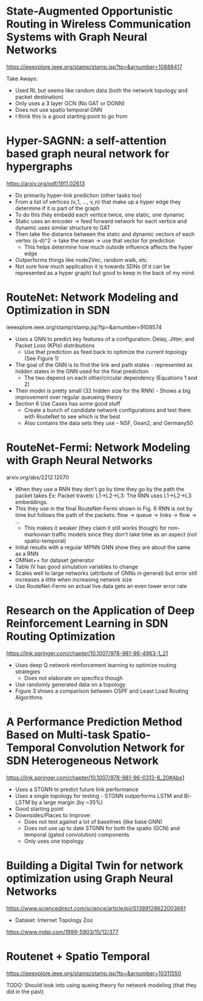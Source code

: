 # State-Augmented Opportunistic Routing in Wireless Communication Systems with Graph Neural Networks
https://ieeexplore.ieee.org/stamp/stamp.jsp?tp=&arnumber=10888417

Take Aways:
- Used RL but seems like random data (both the network topology and packet destination)
- Only uses a 3 layer GCN (No GAT or DGNN)
- Does not use spatio temporal GNN
- I think this is a good starting point to go from

# Hyper-SAGNN: a self-attention based graph neural network for hypergraphs
https://arxiv.org/pdf/1911.02613

- Do primarily hyper-link prediction (other tasks too)
- From a list of vertices (v_1, ..., v_n) that make up a hyper edge they determine if it is part of the graph
- To do this they embedd each vertice twice, one static, one dynamic
- Static uses an encoder -> feed forward network for each vertice and dynamic uses similar structure to GAT
- Then take the distance between the static and dynamic vectors of each vertex (s-d)^2 -> take the mean -> use that vector for prediction
  - This helps determine how much outside influence affects the hyper edge
- Outperforms things like node2Vec, random walk, etc.
- Not sure how much application it is towards SDNs (if it can be represented as a hyper graph) but good to keep in the back of my mind

# RouteNet: Network Modeling and Optimization in SDN
ieeexplore.ieee.org/stamp/stamp.jsp?tp=&arnumber=9109574

- Uses a GNN to predict key features of a configuration: Delay, Jitter, and Packet Loss (KPIs) distributions
    - Use that prediction as feed back to optimize the current topology (See Figure 1)
- The goal of the GNN is to find the link and path states - represented as hidden states in the GNN used for the final prediction
    - The two depend on each other/circular dependency (Equations 1 and 2)
- Their model is pretty small (32 hidden size for the RNN) - Shows a big improvement over regular queueing theory
- Section 6 Use Cases has some good stuff
    - Create a bunch of candidate network configurations and test them with RouteNet to see which is the best
    - Also contains the data sets they use - NSF, Gean2, and Germany50

# RouteNet-Fermi: Network Modeling with Graph Neural Networks
arxiv.org/abs/2212.12070

- When they use a RNN they don't go by time they go by the path the packet takes
    Ex: Packet travels: L1->L2->L3: The RNN uses L1->L2->L3 embeddings.
- This they use in the final RouteNet-Fermi shown in Fig. 6 RNN is not by time but follows the path of the packets: flow -> queue -> links -> flow -> ...
    - This makes it weaker (they claim it still works though) for non-markovian traffic models since they don't take time as an aspect (not spatio-temporal)
- Initial results with a regular MPNN GNN show they are about the same as a RNN
- OMNet++ for dataset generator
- Table IV has good simulation variables to change
- Scales well to large networks (attribute of GNNs in general) but error still increases a little when increasing network size
- Use RouteNet-Fermi on actual live data gets an even lower error rate

# Research on the Application of Deep Reinforcement Learning in SDN Routing Optimization
https://link.springer.com/chapter/10.1007/978-981-96-4963-1_21

- Uses deep Q network reinforcement learning to optimize routing strategies
  - Does not elaborate on specifics though
- Use randomly generated data on a topology
- Figure 3 shows a comparison between OSPF and Least Load Routing Algorithms

# A Performance Prediction Method Based on Multi-task Spatio-Temporal Convolution Network for SDN Heterogeneous Network
https://link.springer.com/chapter/10.1007/978-981-96-0313-8_20#Abs1

- Uses a STGNN to predict future link performance
- Uses a single topology for testing - STGNN outperforms LSTM and Bi-LSTM by a large margin (by ~35%)
- Good starting point
- Downsides/Places to Improve:
  - Does not test against a lot of baselines (like base GNN)
  - Does not use up to date STGNN for both the spatio (GCN) and temporal (gated convolution) components
  - Only uses one topology


# Building a Digital Twin for network optimization using Graph Neural Networks
https://www.sciencedirect.com/science/article/pii/S1389128622003681
- Dataset: Internet Topology Zoo


https://www.mdpi.com/1999-5903/15/12/377


# Routenet + Spatio Temporal
https://ieeexplore.ieee.org/stamp/stamp.jsp?tp=&arnumber=10311550


TODO:
Should look into using queing theory for network modeling (that they did in the past)